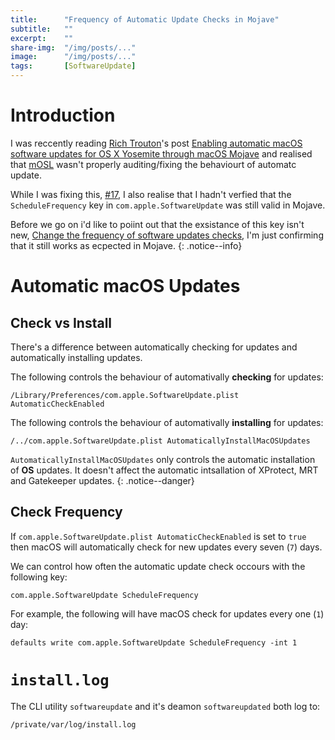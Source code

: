 ```yaml
---
title:		"Frequency of Automatic Update Checks in Mojave"
subtitle:	""
excerpt:    ""
share-img:	"/img/posts/..."
image:		"/img/posts/..."
tags:		[SoftwareUpdate]
---
```


# Introduction

I was reccently reading [Rich Trouton](https://twitter.com/rtroutonx)'s post [Enabling automatic macOS software updates for OS X Yosemite through macOS Mojave](https://derflounder.wordpress.com/2018/12/28/enabling-automatic-macos-software-updates-for-os-x-yosemite-through-macos-mojave/) and realised that [mOSL](https://github.com/0xmachos/mOSL) wasn't properly auditing/fixing the behaviourt of automatc update. 

While I was fixing this, [#17](https://github.com/0xmachos/mOSL/issues/17), I also realise that I hadn't verfied that the `ScheduleFrequency` key in `com.apple.SoftwareUpdate` was still valid in Mojave.


Before we go on i'd like to poiint out that the exsistance of this key isn't new, [Change the frequency of software updates checks](https://www.defaults-write.com/change-the-frequency-of-software-updates-checks/), I'm just confirming that it still works as ecpected in Mojave.
{: .notice--info}

# Automatic macOS Updates

## Check vs Install

There's a difference between automatically checking for updates and automatically installing updates. 

The following controls the behaviour of automativally **checking** for updates:
```
/Library/Preferences/com.apple.SoftwareUpdate.plist AutomaticCheckEnabled
```

The following controls the behaviour of automativally **installing** for updates:

```
/../com.apple.SoftwareUpdate.plist AutomaticallyInstallMacOSUpdates
```

`AutomaticallyInstallMacOSUpdates` only controls the automatic installation of **OS** updates. It doesn't affect the automatic intsallation of XProtect, MRT and Gatekeeper updates. 
{: .notice--danger}

## Check Frequency

If `com.apple.SoftwareUpdate.plist AutomaticCheckEnabled` is set to `true` then macOS will automatically check for new updates every seven (`7`) days. 


We can control how often the automatic update check occours with the following key:

```
com.apple.SoftwareUpdate ScheduleFrequency 
```

For example, the following will have macOS check for updates every one (`1`) day:

```
defaults write com.apple.SoftwareUpdate ScheduleFrequency -int 1
```

# `install.log`


The CLI utility `softwareupdate` and it's deamon `softwareupdated` both log to:

```
/private/var/log/install.log
```


